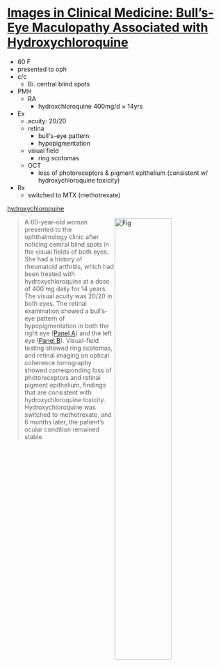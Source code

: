 <!--
Filename: 	2019-04-25_60F.md
Project: 	/Users/shume/Developer/physician/NEJM/IiCM
Author: 	shumez <https://github.com/shumez>
Created: 	2019-04-26 10:35:6
Modified: 	2019-04-26 11:20:16
-----
Copyright (c) 2019 shumez
-->

# [Images in Clinical Medicine: Bull’s-Eye Maculopathy Associated with Hydroxychloroquine][2019_SinghRishiP_ModiYashaS]


* 60 F
* presented to oph
* c/c
	* Bi. central blind spots
* PMH
	* RA
		* hydroxchloroquine 400mg/d &times; 14yrs
* Ex
	* acuity: 20/20
	* retina
		* bull's-eye pattern
		* hypopigmentation 
	* visual field
		* ring scotomas
	* OCT
		* loss of photoreceptors & pigment epithelium (consistent w/ hydroxychloroquine toxicity)
* Rx
	* switched to MTX (methotrexate)
		
[hydroxychloroquine]

[![Fig][fig]][fig]

> A 60-year-old woman presented to the ophthalmology clinic after noticing central blind spots in the visual fields of both eyes. She had a history of rheumatoid arthritis, which had been treated with hydroxychloroquine at a dose of 400 mg daily for 14 years. The visual acuity was 20/20 in both eyes. The retinal examination showed a bull’s-eye pattern of hypopigmentation in both the right eye ([Panel A](#figure)) and the left eye ([Panel B](#figure)). Visual-field testing showed ring scotomas, and retinal imaging on optical coherence tomography showed corresponding loss of photoreceptors and retinal pigment epithelium, findings that are consistent with hydroxychloroquine toxicity. Hydroxychloroquine was switched to methotrexate, and 6 months later, the patient’s ocular condition remained stable.



<!-- ref -->

[2019_SinghRishiP_ModiYashaS]: https://www.nejm.org/doi/full/10.1056/NEJMicm1412167

[fig]: https://www.nejm.org/na101/home/literatum/publisher/mms/journals/content/nejm/2019/nejm_2019.380.issue-17/nejmicm1412167/20190419/images/img_medium/nejmicm1412167_f1.jpeg

[hydroxychloroquine]: https://www.webmd.com/drugs/2/drug-5482/hydroxychloroquine-oral/details

<style type="text/css">
	img{width: 51%; float: right;}
</style>